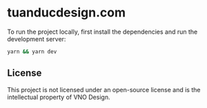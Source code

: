 # tuanducdesign.com

To run the project locally, first install the dependencies and run the development server:

```bash
yarn && yarn dev
```

## License

This project is not licensed under an open-source license and is the intellectual property of VNO Design.
